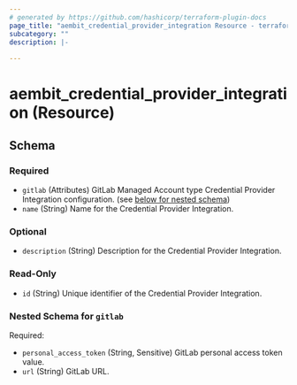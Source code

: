 ```yaml
---
# generated by https://github.com/hashicorp/terraform-plugin-docs
page_title: "aembit_credential_provider_integration Resource - terraform-provider-aembit"
subcategory: ""
description: |-
  
---
```


# aembit_credential_provider_integration (Resource)





<!-- schema generated by tfplugindocs -->
## Schema

### Required

- `gitlab` (Attributes) GitLab Managed Account type Credential Provider Integration configuration. (see [below for nested schema](#nestedatt--gitlab))
- `name` (String) Name for the Credential Provider Integration.

### Optional

- `description` (String) Description for the Credential Provider Integration.

### Read-Only

- `id` (String) Unique identifier of the Credential Provider Integration.

<a id="nestedatt--gitlab"></a>
### Nested Schema for `gitlab`

Required:

- `personal_access_token` (String, Sensitive) GitLab personal access token value.
- `url` (String) GitLab URL.
